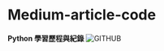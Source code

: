 # Medium-article-code
**Python 學習歷程與紀錄**
![GITHUB](https://368107-1872993-raikfcquaxqncofqfm.stackpathdns.com/wp-content/uploads/2021/02/medium-1024x254.png,"Medium")



